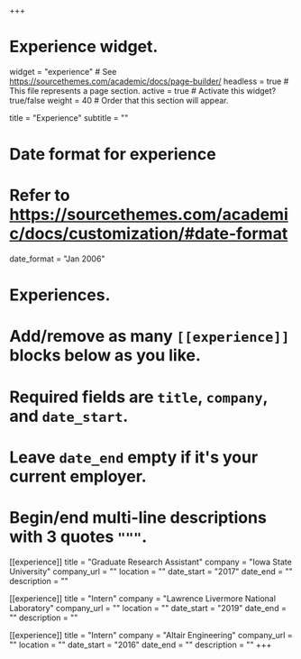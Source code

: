 +++
# Experience widget.
widget = "experience"  # See https://sourcethemes.com/academic/docs/page-builder/
headless = true  # This file represents a page section.
active = true  # Activate this widget? true/false
weight = 40  # Order that this section will appear.

title = "Experience"
subtitle = ""

# Date format for experience
#   Refer to https://sourcethemes.com/academic/docs/customization/#date-format
date_format = "Jan 2006"

# Experiences.
#   Add/remove as many `[[experience]]` blocks below as you like.
#   Required fields are `title`, `company`, and `date_start`.
#   Leave `date_end` empty if it's your current employer.
#   Begin/end multi-line descriptions with 3 quotes `"""`.
[[experience]]
  title = "Graduate Research Assistant"
  company = "Iowa State University"
  company_url = ""
  location = ""
  date_start = "2017"
  date_end = ""
  description = ""

[[experience]]
  title = "Intern"
  company = "Lawrence Livermore National Laboratory"
  company_url = ""
  location = ""
  date_start = "2019"
  date_end = ""
  description = ""
  
[[experience]]
  title = "Intern"
  company = "Altair Engineering"
  company_url = ""
  location = ""
  date_start = "2016"
  date_end = ""
  description = ""
+++

